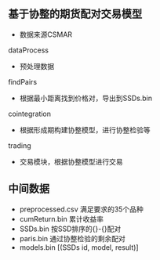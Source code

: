 ## 基于协整的期货配对交易模型
- 数据来源CSMAR

dataProcess
- 预处理数据

findPairs
- 根据最小距离找到价格对，导出到SSDs.bin

cointegration
- 根据形成期构建协整模型，进行协整检验等

trading
- 交易模块，根据协整模型进行交易

## 中间数据
- preprocessed.csv 满足要求的35个品种
- cumReturn.bin 累计收益率
- SSDs.bin 按SSD排序的{}-{}配对
- paris.bin 通过协整检验的剩余配对
- models.bin [(SSDs id, model, result)]